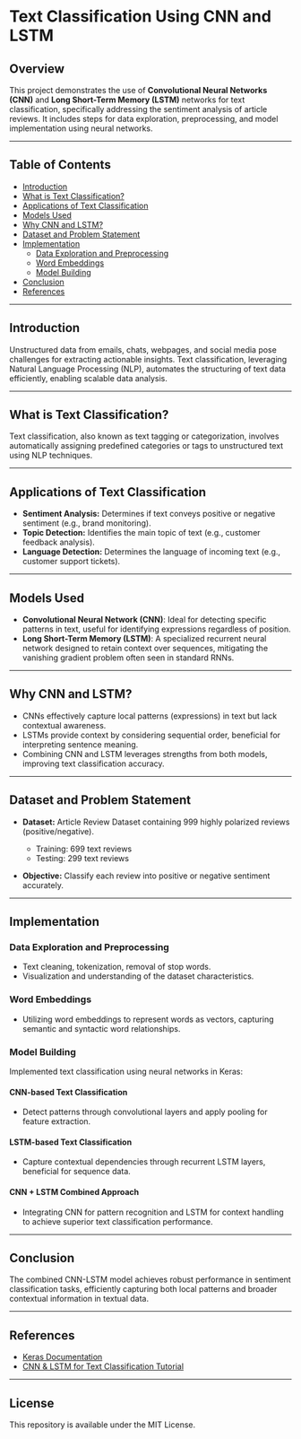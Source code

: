 
# Text Classification Using CNN and LSTM

## Overview
This project demonstrates the use of **Convolutional Neural Networks (CNN)** and **Long Short-Term Memory (LSTM)** networks for text classification, specifically addressing the sentiment analysis of article reviews. It includes steps for data exploration, preprocessing, and model implementation using neural networks.

---

## Table of Contents
- [Introduction](#introduction)
- [What is Text Classification?](#what-is-text-classification)
- [Applications of Text Classification](#applications-of-text-classification)
- [Models Used](#models-used)
- [Why CNN and LSTM?](#why-cnn-and-lstm)
- [Dataset and Problem Statement](#dataset-and-problem-statement)
- [Implementation](#implementation)
  - [Data Exploration and Preprocessing](#data-exploration-and-preprocessing)
  - [Word Embeddings](#word-embeddings)
  - [Model Building](#model-building)
- [Conclusion](#conclusion)
- [References](#references)

---

## Introduction
Unstructured data from emails, chats, webpages, and social media pose challenges for extracting actionable insights. Text classification, leveraging Natural Language Processing (NLP), automates the structuring of text data efficiently, enabling scalable data analysis.

---

## What is Text Classification?
Text classification, also known as text tagging or categorization, involves automatically assigning predefined categories or tags to unstructured text using NLP techniques.

---

## Applications of Text Classification
- **Sentiment Analysis:** Determines if text conveys positive or negative sentiment (e.g., brand monitoring).
- **Topic Detection:** Identifies the main topic of text (e.g., customer feedback analysis).
- **Language Detection:** Determines the language of incoming text (e.g., customer support tickets).

---

## Models Used
- **Convolutional Neural Network (CNN)**: Ideal for detecting specific patterns in text, useful for identifying expressions regardless of position.
- **Long Short-Term Memory (LSTM)**: A specialized recurrent neural network designed to retain context over sequences, mitigating the vanishing gradient problem often seen in standard RNNs.

---

## Why CNN and LSTM?
- CNNs effectively capture local patterns (expressions) in text but lack contextual awareness.
- LSTMs provide context by considering sequential order, beneficial for interpreting sentence meaning.
- Combining CNN and LSTM leverages strengths from both models, improving text classification accuracy.

---

## Dataset and Problem Statement
- **Dataset:** Article Review Dataset containing 999 highly polarized reviews (positive/negative).
  - Training: 699 text reviews
  - Testing: 299 text reviews

- **Objective:** Classify each review into positive or negative sentiment accurately.

---

## Implementation

### Data Exploration and Preprocessing
- Text cleaning, tokenization, removal of stop words.
- Visualization and understanding of the dataset characteristics.

### Word Embeddings
- Utilizing word embeddings to represent words as vectors, capturing semantic and syntactic word relationships.

### Model Building
Implemented text classification using neural networks in Keras:

#### CNN-based Text Classification
- Detect patterns through convolutional layers and apply pooling for feature extraction.

#### LSTM-based Text Classification
- Capture contextual dependencies through recurrent LSTM layers, beneficial for sequence data.

#### CNN + LSTM Combined Approach
- Integrating CNN for pattern recognition and LSTM for context handling to achieve superior text classification performance.

---

## Conclusion
The combined CNN-LSTM model achieves robust performance in sentiment classification tasks, efficiently capturing both local patterns and broader contextual information in textual data.

---

## References
- [Keras Documentation](https://keras.io/)
- [CNN & LSTM for Text Classification Tutorial](https://medium.com)

---


## License
This repository is available under the MIT License.
